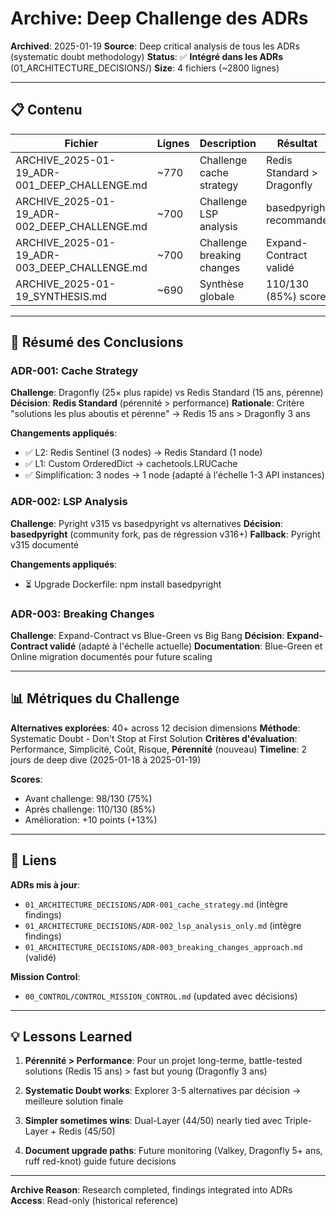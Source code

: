 # Archive: Deep Challenge des ADRs

**Archived**: 2025-01-19
**Source**: Deep critical analysis de tous les ADRs (systematic doubt methodology)
**Status**: ✅ **Intégré dans les ADRs** (01_ARCHITECTURE_DECISIONS/)
**Size**: 4 fichiers (~2800 lignes)

---

## 📋 Contenu

| Fichier | Lignes | Description | Résultat |
|---------|--------|-------------|----------|
| ARCHIVE_2025-01-19_ADR-001_DEEP_CHALLENGE.md | ~770 | Challenge cache strategy | Redis Standard > Dragonfly |
| ARCHIVE_2025-01-19_ADR-002_DEEP_CHALLENGE.md | ~700 | Challenge LSP analysis | basedpyright recommandé |
| ARCHIVE_2025-01-19_ADR-003_DEEP_CHALLENGE.md | ~700 | Challenge breaking changes | Expand-Contract validé |
| ARCHIVE_2025-01-19_SYNTHESIS.md | ~690 | Synthèse globale | 110/130 (85%) score |

---

## 🎯 Résumé des Conclusions

### ADR-001: Cache Strategy
**Challenge**: Dragonfly (25× plus rapide) vs Redis Standard (15 ans, pérenne)
**Décision**: **Redis Standard** (pérennité > performance)
**Rationale**: Critère "solutions les plus aboutis et pérenne" → Redis 15 ans > Dragonfly 3 ans

**Changements appliqués**:
- ✅ L2: Redis Sentinel (3 nodes) → Redis Standard (1 node)
- ✅ L1: Custom OrderedDict → cachetools.LRUCache
- ✅ Simplification: 3 nodes → 1 node (adapté à l'échelle 1-3 API instances)

### ADR-002: LSP Analysis
**Challenge**: Pyright v315 vs basedpyright vs alternatives
**Décision**: **basedpyright** (community fork, pas de régression v316+)
**Fallback**: Pyright v315 documenté

**Changements appliqués**:
- ⏳ Upgrade Dockerfile: npm install basedpyright

### ADR-003: Breaking Changes
**Challenge**: Expand-Contract vs Blue-Green vs Big Bang
**Décision**: **Expand-Contract validé** (adapté à l'échelle actuelle)
**Documentation**: Blue-Green et Online migration documentés pour future scaling

---

## 📊 Métriques du Challenge

**Alternatives explorées**: 40+ across 12 decision dimensions
**Méthode**: Systematic Doubt - Don't Stop at First Solution
**Critères d'évaluation**: Performance, Simplicité, Coût, Risque, **Pérennité** (nouveau)
**Timeline**: 2 jours de deep dive (2025-01-18 à 2025-01-19)

**Scores**:
- Avant challenge: 98/130 (75%)
- Après challenge: 110/130 (85%)
- Amélioration: +10 points (+13%)

---

## 🔗 Liens

**ADRs mis à jour**:
- `01_ARCHITECTURE_DECISIONS/ADR-001_cache_strategy.md` (intègre findings)
- `01_ARCHITECTURE_DECISIONS/ADR-002_lsp_analysis_only.md` (intègre findings)
- `01_ARCHITECTURE_DECISIONS/ADR-003_breaking_changes_approach.md` (validé)

**Mission Control**:
- `00_CONTROL/CONTROL_MISSION_CONTROL.md` (updated avec décisions)

---

## 💡 Lessons Learned

1. **Pérennité > Performance**: Pour un projet long-terme, battle-tested solutions (Redis 15 ans) > fast but young (Dragonfly 3 ans)

2. **Systematic Doubt works**: Explorer 3-5 alternatives par décision → meilleure solution finale

3. **Simpler sometimes wins**: Dual-Layer (44/50) nearly tied avec Triple-Layer + Redis (45/50)

4. **Document upgrade paths**: Future monitoring (Valkey, Dragonfly 5+ ans, ruff red-knot) guide future decisions

---

**Archive Reason**: Research completed, findings integrated into ADRs
**Access**: Read-only (historical reference)
